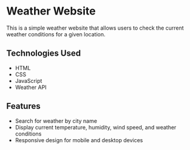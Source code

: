 # Weather Website

This is a simple weather website that allows users to check the current weather conditions for a given location.

## Technologies Used

- HTML
- CSS
- JavaScript
- Weather API

## Features

- Search for weather by city name
- Display current temperature, humidity, wind speed, and weather conditions
- Responsive design for mobile and desktop devices
